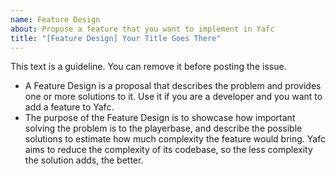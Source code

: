 ```yaml
---
name: Feature Design
about: Propose a feature that you want to implement in Yafc
title: "[Feature Design] Your Title Goes There"
---
```


This text is a guideline. You can remove it before posting the issue.
- A Feature Design is a proposal that describes the problem and provides one or more solutions to it. Use it if you are a developer and you want to add a feature to Yafc. 
- The purpose of the Feature Design is to showcase how important solving the problem is to the playerbase, and describe the possible solutions to estimate how much complexity the feature would bring. Yafc aims to reduce the complexity of its codebase, so the less complexity the solution adds, the better.

